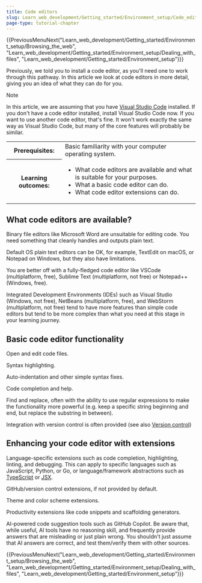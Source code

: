 ```yaml
---
title: Code editors
slug: Learn_web_development/Getting_started/Environment_setup/Code_editors
page-type: tutorial-chapter
---
```


<!-- {{LearnSidebar}} -->

{{PreviousMenuNext("Learn_web_development/Getting_started/Environment_setup/Browsing_the_web", "Learn_web_development/Getting_started/Environment_setup/Dealing_with_files", "Learn_web_development/Getting_started/Environment_setup")}}

Previously, we told you to install a code editor, as you'll need one to work through this pathway. In this article we look at code editors in more detail, giving you an idea of what they can do for you.

> [!NOTE]
> In this article, we are assuming that you have [Visual Studio Code](https://code.visualstudio.com/) installed. If you don't have a code editor installed, install Visual Studio Code now. If you want to use another code editor, that's fine. It won't work exactly the same way as Visual Studio Code, but many of the core features will probably be similar.

<table>
  <tbody>
    <tr>
      <th scope="row">Prerequisites:</th>
      <td>
        Basic familiarity with your computer operating system.
      </td>
    </tr>
    <tr>
      <th scope="row">Learning outcomes:</th>
      <td>
        <ul>
          <li>What code editors are available and what is suitable for your purposes.</li>
          <li>What a basic code editor can do.</li>
          <li>What code editor extensions can do.</li>
        </ul>
      </td>
    </tr>
  </tbody>
</table>

## What code editors are available?

Binary file editors like Microsoft Word are unsuitable for editing code. You need something that cleanly handles and outputs plain text.

Default OS plain text editors can be OK, for example, TextEdit on macOS, or Notepad on Windows, but they also have limitations.

You are better off with a fully-fledged code editor like VSCode (multiplatform, free), Sublime Text (multiplatform, not free) or Notepad++ (Windows, free).

Integrated Development Environments (IDEs) such as Visual Studio (Windows, not free), NetBeans (multiplatform, free), and WebStorm (multiplatform, not free) tend to have more features than simple code editors but tend to be more complex than what you need at this stage in your learning journey.

## Basic code editor functionality

Open and edit code files.

Syntax highlighting.

Auto-indentation and other simple syntax fixes.

Code completion and help.

Find and replace, often with the ability to use regular expressions to make the functionality more powerful (e.g. keep a specific string beginning and end, but replace the substring in between).

Integration with version control is often provided (see also [Version control](#))

## Enhancing your code editor with extensions

Language-specific extensions such as code completion, highlighting, linting, and debugging. This can apply to specific languages such as JavaScript, Python, or Go, or language/framework abstractions such as [TypeScript](https://www.typescriptlang.org/) or [JSX](https://react.dev/learn/writing-markup-with-jsx).

GitHub/version control extensions, if not provided by default.

Theme and color scheme extensions.

Productivity extensions like code snippets and scaffolding generators.

AI-powered code suggestion tools such as GitHub Copilot. Be aware that, while useful, AI tools have no reasoning skill, and frequently provide answers that are misleading or just plain wrong. You shouldn't just assume that AI answers are correct, and test them/verify them with other sources.

{{PreviousMenuNext("Learn_web_development/Getting_started/Environment_setup/Browsing_the_web", "Learn_web_development/Getting_started/Environment_setup/Dealing_with_files", "Learn_web_development/Getting_started/Environment_setup")}}
